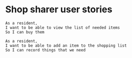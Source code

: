 # Shop sharer user stories

```
As a resident,
I want to be able to view the list of needed items
So I can buy them
```

```
As a resident,
I want to be able to add an item to the shopping list
So I can record things that we need
```